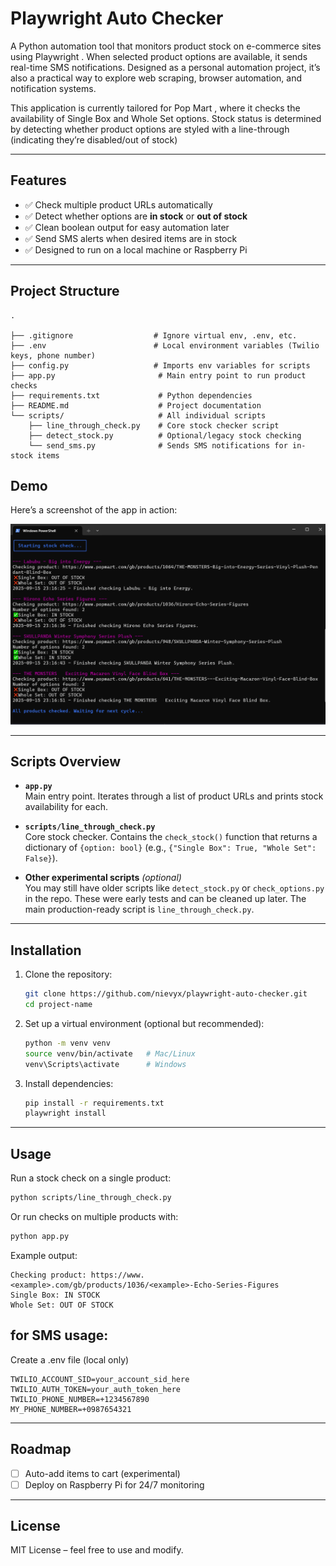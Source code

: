 # Playwright Auto Checker

A Python automation tool that monitors product stock on e-commerce sites using Playwright
. When selected product options are available, it sends real-time SMS notifications. Designed as a personal automation project, it’s also a practical way to explore web scraping, browser automation, and notification systems.


This application is currently tailored for Pop Mart
, where it checks the availability of Single Box and Whole Set options. Stock status is determined by detecting whether product options are styled with a line-through (indicating they’re disabled/out of stock) 

---

## Features  
- ✅ Check multiple product URLs automatically  
- ✅ Detect whether options are **in stock** or **out of stock**  
- ✅ Clean boolean output for easy automation later 
- ✅ Send SMS alerts when desired items are in stock
- ✅ Designed to run on a local machine or Raspberry Pi  

---

## Project Structure  

```
.

├── .gitignore                  # Ignore virtual env, .env, etc.
├── .env                        # Local environment variables (Twilio keys, phone number)
├── config.py                   # Imports env variables for scripts
├── app.py                       # Main entry point to run product checks
├── requirements.txt             # Python dependencies
├── README.md                    # Project documentation
└── scripts/                     # All individual scripts
    ├── line_through_check.py    # Core stock checker script
    ├── detect_stock.py          # Optional/legacy stock checking
    └── send_sms.py              # Sends SMS notifications for in-stock items

```

## Demo

Here’s a screenshot of the app in action:

![Screenshot of app](assets/Screenshot.PNG)


---

## Scripts Overview  

- **`app.py`**  
  Main entry point. Iterates through a list of product URLs and prints stock availability for each.  

- **`scripts/line_through_check.py`**  
  Core stock checker. Contains the `check_stock()` function that returns a dictionary of `{option: bool}` (e.g., `{"Single Box": True, "Whole Set": False}`).  

- **Other experimental scripts** *(optional)*  
  You may still have older scripts like `detect_stock.py` or `check_options.py` in the repo. These were early tests and can be cleaned up later. The main production-ready script is `line_through_check.py`.  

---

## Installation  

1. Clone the repository:  
   ```bash
   git clone https://github.com/nievyx/playwright-auto-checker.git
   cd project-name
   ```

2. Set up a virtual environment (optional but recommended):  
   ```bash
   python -m venv venv
   source venv/bin/activate   # Mac/Linux
   venv\Scripts\activate      # Windows
   ```

3. Install dependencies:  
   ```bash
   pip install -r requirements.txt
   playwright install
   ```

---

## Usage  

Run a stock check on a single product:  
```bash
python scripts/line_through_check.py
```

Or run checks on multiple products with:  
```bash
python app.py
```

Example output:  
```
Checking product: https://www.<example>.com/gb/products/1036/<example>-Echo-Series-Figures
Single Box: IN STOCK
Whole Set: OUT OF STOCK
```
## for SMS usage:
Create a .env file (local only)
```
TWILIO_ACCOUNT_SID=your_account_sid_here
TWILIO_AUTH_TOKEN=your_auth_token_here
TWILIO_PHONE_NUMBER=+1234567890
MY_PHONE_NUMBER=+0987654321
```
---

## Roadmap  

- [ ] Auto-add items to cart (experimental)  
- [ ] Deploy on Raspberry Pi for 24/7 monitoring  

---

## License  

MIT License – feel free to use and modify.  
